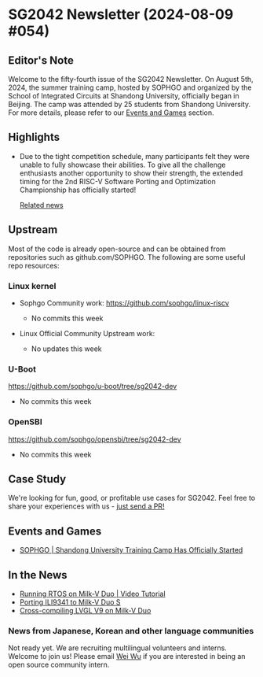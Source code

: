 # SG2042 Newsletter (2024-08-09 #054)

## Editor's Note

Welcome to the fifty-fourth issue of the SG2042 Newsletter. On August 5th, 2024, the summer training camp, hosted by  SOPHGO and organized by the School of Integrated Circuits at Shandong University, officially began in Beijing. The camp was attended by 25 students from Shandong University. For more details, please refer to our [Events and Games](#Events-and-Games) section.

## Highlights

+ Due to the tight competition schedule, many participants felt they were unable to fully showcase their abilities. To give all the challenge enthusiasts another opportunity to show their strength, the extended timing for the 2nd RISC-V Software Porting and Optimization Championship has officially started!

  [Related news](https://mp.weixin.qq.com/s/TlTY2LFbMQj0OqFtS864Pg)

## Upstream

Most of the code is already open-source and can be obtained from repositories such as github.com/SOPHGO. The following are some useful repo resources:

### Linux kernel

+ Sophgo Community work: https://github.com/sophgo/linux-riscv

  + No commits this week

+ Linux Official Community Upstream work:

  + No updates this week


### U-Boot

https://github.com/sophgo/u-boot/tree/sg2042-dev

+ No commits this week

### OpenSBI

https://github.com/sophgo/opensbi/tree/sg2042-dev

+ No commits this week

## Case Study

We're looking for fun, good, or profitable use cases for SG2042. Feel free to share your experiences with us - [just send a PR!](https://github.com/sophgocommunity/SG2042-Newsletter/pulls)

## Events and Games

+ [SOPHGO | Shandong University Training Camp Has Officially Started][event-1]

[event-1]:https://mp.weixin.qq.com/s/1lHZ8y7b4FaSGHFaTfmUTg

## In the News

+ [Running RTOS on Milk-V Duo | Video Tutorial][news-1]
+ [Porting ILI9341 to Milk-V Duo S][news-2]
+ [Cross-compiling LVGL V9 on Milk-V Duo][news-3]

[news-1]:https://www.bilibili.com/video/BV15qiPeDEcf
[news-2]:https://community.milkv.io/t/ili9341-milkv-duos-framebuffer-lvgl/2571
[news-3]:https://zhuanlan.zhihu.com/p/712629988

### News from Japanese, Korean and other language communities

Not ready yet. We are recruiting multilingual volunteers and interns. Welcome to join us! Please email [Wei Wu](mailto:wuwei2016@iscas.ac.cn) if you are interested in being an open source community intern.